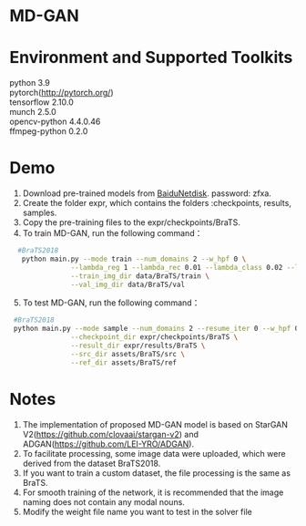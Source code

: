 # MD-GAN

# Environment and Supported Toolkits

 python 3.9<br>
 pytorch(http://pytorch.org/)<br>
 tensorflow 2.10.0<br>
 munch 2.5.0<br>
 opencv-python 4.4.0.46<br>
 ffmpeg-python 0.2.0<br>
 
# Demo

 1. Download pre-trained models from [BaiduNetdisk](https://pan.baidu.com/s/1N_k_ei-x9REeVHBb6vnNvw?). password: zfxa.<br>
 2. Create the folder expr, which contains the folders :checkpoints, results, samples.
 3. Copy the pre-training files to the expr/checkpoints/BraTS.
 4. To train MD-GAN, run the following command：<br>
```bash
  #BraTS2018
   python main.py --mode train --num_domains 2 --w_hpf 0 \
               --lambda_reg 1 --lambda_rec 0.01 --lambda_class 0.02 --lambda_l1 100 \
               --train_img_dir data/BraTS/train \
               --val_img_dir data/BraTS/val
```
 5. To test MD-GAN, run the following command：<br>
```bash
 #BraTS2018
 python main.py --mode sample --num_domains 2 --resume_iter 0 --w_hpf 0 \
               --checkpoint_dir expr/checkpoints/BraTS \
               --result_dir expr/results/BraTS \
               --src_dir assets/BraTS/src \
               --ref_dir assets/BraTS/ref
```
# Notes
1. The implementation of proposed MD-GAN model is based on StarGAN V2(https://github.com/clovaai/stargan-v2) and ADGAN(https://github.com/LEI-YRO/ADGAN). 
2. To facilitate processing, some image data were uploaded, which were derived from the dataset BraTS2018.
3. If you want to train a custom dataset, the file processing is the same as BraTS.
4. For smooth training of the network, it is recommended that the image naming does not contain any modal nouns.
5. Modify the weight file name you want to test in the solver file
